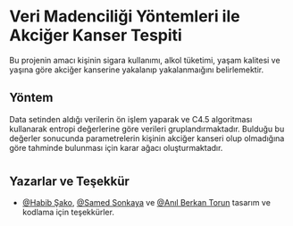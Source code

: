 
# Veri Madenciliği Yöntemleri ile Akciğer Kanser Tespiti
Bu projenin amacı kişinin sigara kullanımı, alkol tüketimi, yaşam kalitesi ve yaşına göre akciğer kanserine yakalanıp yakalanmaığını belirlemektir.
## Yöntem
 Data setinden aldığı verilerin ön işlem yaparak ve C4.5 algoritması kullanarak entropi değerlerine göre verileri gruplandırmaktadır. Bulduğu bu değerler sonucunda parametrelerin kişinin akciğer kanseri olup olmadığına göre tahminde bulunması için karar ağacı oluşturmaktadır.
#


## Yazarlar ve Teşekkür

- [@Habib Şako](https://github.com/HabibSako), [@Samed Sonkaya](https://github.com/SamedSonkaya) ve [@Anıl Berkan Torun](https://github.com/ANILBERKAN17) tasarım ve kodlama için teşekkürler.


  
